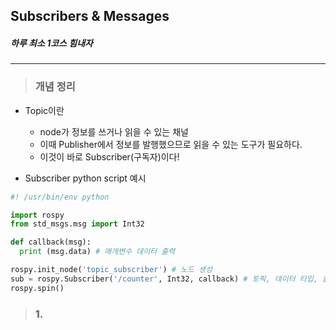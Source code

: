 ## Subscribers & Messages 
##### 하루 최소 1코스 힘내자 
---

> ### 개념 정리
- Topic이란
    - node가 정보를 쓰거나 읽을 수 있는 채널
    - 이때 Publisher에서 정보를 발행했으므로 읽을 수 있는 도구가 필요하다.
    - 이것이 바로 Subscriber(구독자)이다!

- Subscriber python script 예시
``` py
#! /usr/bin/env python

import rospy
from std_msgs.msg import Int32 

def callback(msg): 
  print (msg.data) # 매개변수 데이터 출력

rospy.init_node('topic_subscriber') # 노드 생성
sub = rospy.Subscriber('/counter', Int32, callback) # 토픽, 데이터 타입, 출력 함수
rospy.spin()
```

> ### 1. 